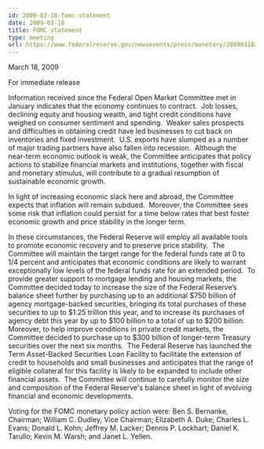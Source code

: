 ```yaml
---
id: 2009-03-18-fomc-statement
date: 2009-03-18
title: FOMC statement
type: meeting
url: https://www.federalreserve.gov/newsevents/press/monetary/20090318a.htm
---
```


March 18, 2009

For immediate release

Information received since the Federal Open Market Committee met in January indicates that the economy continues to contract.  Job losses, declining equity and housing wealth, and tight credit conditions have weighed on consumer sentiment and spending.  Weaker sales prospects and difficulties in obtaining credit have led businesses to cut back on inventories and fixed investment.  U.S. exports have slumped as a number of major trading partners have also fallen into recession.  Although the near-term economic outlook is weak, the Committee anticipates that policy actions to stabilize financial markets and institutions, together with fiscal and monetary stimulus, will contribute to a gradual resumption of sustainable economic growth.

In light of increasing economic slack here and abroad, the Committee expects that inflation will remain subdued.  Moreover, the Committee sees some risk that inflation could persist for a time below rates that best foster economic growth and price stability in the longer term.

In these circumstances, the Federal Reserve will employ all available tools to promote economic recovery and to preserve price stability.  The Committee will maintain the target range for the federal funds rate at 0 to 1/4 percent and anticipates that economic conditions are likely to warrant exceptionally low levels of the federal funds rate for an extended period.  To provide greater support to mortgage lending and housing markets, the Committee decided today to increase the size of the Federal Reserve’s balance sheet further by purchasing up to an additional $750 billion of agency mortgage-backed securities, bringing its total purchases of these securities to up to $1.25 trillion this year, and to increase its purchases of agency debt this year by up to $100 billion to a total of up to $200 billion.  Moreover, to help improve conditions in private credit markets, the Committee decided to purchase up to $300 billion of longer-term Treasury securities over the next six months.  The Federal Reserve has launched the Term Asset-Backed Securities Loan Facility to facilitate the extension of credit to households and small businesses and anticipates that the range of eligible collateral for this facility is likely to be expanded to include other financial assets.  The Committee will continue to carefully monitor the size and composition of the Federal Reserve's balance sheet in light of evolving financial and economic developments.

Voting for the FOMC monetary policy action were: Ben S. Bernanke, Chairman; William C. Dudley, Vice Chairman; Elizabeth A. Duke; Charles L. Evans; Donald L. Kohn; Jeffrey M. Lacker; Dennis P. Lockhart; Daniel K. Tarullo; Kevin M. Warsh; and Janet L. Yellen.
